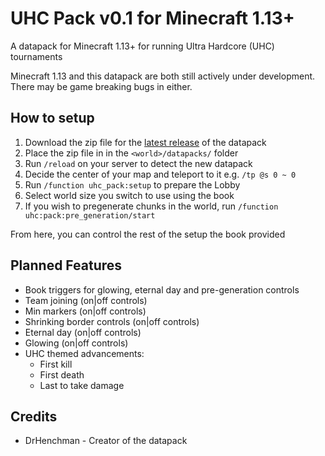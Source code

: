 # UHC Pack v0.1 for Minecraft 1.13+

A datapack for Minecraft 1.13+ for running Ultra Hardcore (UHC) tournaments

Minecraft 1.13 and this datapack are both still actively under development.
There may be game breaking bugs in either.

## How to setup

1. Download the zip file for the [latest release](https://github.com/DrHenchman/uhc-pack/releases/download/v0.2/uhc-pack.zip) of the datapack
2. Place the zip file in in the `<world>/datapacks/` folder
3. Run `/reload` on your server to detect the new datapack
4. Decide the center of your map and teleport to it e.g. `/tp @s 0 ~ 0`
5. Run `/function uhc_pack:setup` to prepare the Lobby
6. Select world size you switch to use using the book
7. If you wish to pregenerate chunks in the world, run `/function uhc:pack:pre_generation/start`

From here, you can control the rest of the setup the book provided

## Planned Features

* Book triggers for glowing, eternal day and pre-generation controls
* Team joining (on|off controls)
* Min markers (on|off controls)
* Shrinking border controls (on|off controls)
* Eternal day (on|off controls)
* Glowing (on|off controls)
* UHC themed advancements:
    * First kill
    * First death
    * Last to take damage

## Credits

* DrHenchman - Creator of the datapack
